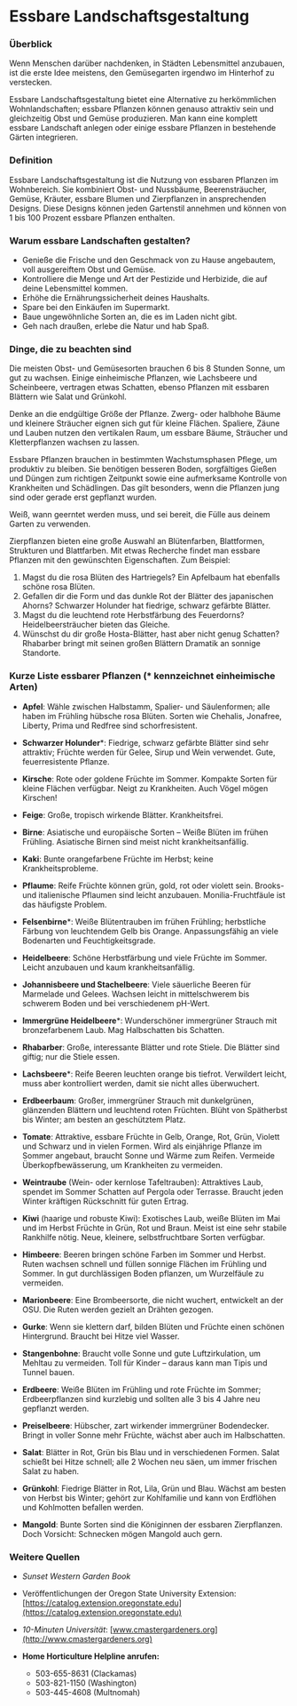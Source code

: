 # Essbare Landschaftsgestaltung

### Überblick

Wenn Menschen darüber nachdenken, in Städten Lebensmittel anzubauen, ist die erste Idee meistens, den Gemüsegarten irgendwo im Hinterhof zu verstecken.

Essbare Landschaftsgestaltung bietet eine Alternative zu herkömmlichen Wohnlandschaften; essbare Pflanzen können genauso attraktiv sein und gleichzeitig Obst und Gemüse produzieren. Man kann eine komplett essbare Landschaft anlegen oder einige essbare Pflanzen in bestehende Gärten integrieren.

### Definition

Essbare Landschaftsgestaltung ist die Nutzung von essbaren Pflanzen im Wohnbereich. Sie kombiniert Obst- und Nussbäume, Beerensträucher, Gemüse, Kräuter, essbare Blumen und Zierpflanzen in ansprechenden Designs. Diese Designs können jeden Gartenstil annehmen und können von 1 bis 100 Prozent essbare Pflanzen enthalten.

### Warum essbare Landschaften gestalten?

- Genieße die Frische und den Geschmack von zu Hause angebautem, voll ausgereiftem Obst und Gemüse.
- Kontrolliere die Menge und Art der Pestizide und Herbizide, die auf deine Lebensmittel kommen.
- Erhöhe die Ernährungssicherheit deines Haushalts.
- Spare bei den Einkäufen im Supermarkt.
- Baue ungewöhnliche Sorten an, die es im Laden nicht gibt.
- Geh nach draußen, erlebe die Natur und hab Spaß.

### Dinge, die zu beachten sind


Die meisten Obst- und Gemüsesorten brauchen 6 bis 8 Stunden Sonne, um gut zu wachsen. Einige einheimische Pflanzen, wie Lachsbeere und Scheinbeere, vertragen etwas Schatten, ebenso Pflanzen mit essbaren Blättern wie Salat und Grünkohl.


Denke an die endgültige Größe der Pflanze. Zwerg- oder halbhohe Bäume und kleinere Sträucher eignen sich gut für kleine Flächen. Spaliere, Zäune und Lauben nutzen den vertikalen Raum, um essbare Bäume, Sträucher und Kletterpflanzen wachsen zu lassen.


Essbare Pflanzen brauchen in bestimmten Wachstumsphasen Pflege, um produktiv zu bleiben. Sie benötigen besseren Boden, sorgfältiges Gießen und Düngen zum richtigen Zeitpunkt sowie eine aufmerksame Kontrolle von Krankheiten und Schädlingen. Das gilt besonders, wenn die Pflanzen jung sind oder gerade erst gepflanzt wurden.


Weiß, wann geerntet werden muss, und sei bereit, die Fülle aus deinem Garten zu verwenden.


Zierpflanzen bieten eine große Auswahl an Blütenfarben, Blattformen, Strukturen und Blattfarben. Mit etwas Recherche findet man essbare Pflanzen mit den gewünschten Eigenschaften. Zum Beispiel:

1. Magst du die rosa Blüten des Hartriegels? Ein Apfelbaum hat ebenfalls schöne rosa Blüten.
2. Gefallen dir die Form und das dunkle Rot der Blätter des japanischen Ahorns? Schwarzer Holunder hat fiedrige, schwarz gefärbte Blätter.
3. Magst du die leuchtend rote Herbstfärbung des Feuerdorns? Heidelbeersträucher bieten das Gleiche.
4. Wünschst du dir große Hosta-Blätter, hast aber nicht genug Schatten? Rhabarber bringt mit seinen großen Blättern Dramatik an sonnige Standorte.

### Kurze Liste essbarer Pflanzen (* kennzeichnet einheimische Arten)


- **Apfel**: Wähle zwischen Halbstamm, Spalier- und Säulenformen; alle haben im Frühling hübsche rosa Blüten. Sorten wie Chehalis, Jonafree, Liberty, Prima und Redfree sind schorfresistent.
- **Schwarzer Holunder***: Fiedrige, schwarz gefärbte Blätter sind sehr attraktiv; Früchte werden für Gelee, Sirup und Wein verwendet. Gute, feuerresistente Pflanze.
- **Kirsche**: Rote oder goldene Früchte im Sommer. Kompakte Sorten für kleine Flächen verfügbar. Neigt zu Krankheiten. Auch Vögel mögen Kirschen!
- **Feige**: Große, tropisch wirkende Blätter. Krankheitsfrei.
- **Birne**: Asiatische und europäische Sorten – Weiße Blüten im frühen Frühling. Asiatische Birnen sind meist nicht krankheitsanfällig.
- **Kaki**: Bunte orangefarbene Früchte im Herbst; keine Krankheitsprobleme.
- **Pflaume**: Reife Früchte können grün, gold, rot oder violett sein. Brooks- und italienische Pflaumen sind leicht anzubauen. Monilia-Fruchtfäule ist das häufigste Problem.
- **Felsenbirne***: Weiße Blütentrauben im frühen Frühling; herbstliche Färbung von leuchtendem Gelb bis Orange. Anpassungsfähig an viele Bodenarten und Feuchtigkeitsgrade.


- **Heidelbeere**: Schöne Herbstfärbung und viele Früchte im Sommer. Leicht anzubauen und kaum krankheitsanfällig.
- **Johannisbeere und Stachelbeere**: Viele säuerliche Beeren für Marmelade und Gelees. Wachsen leicht in mittelschwerem bis schwerem Boden und bei verschiedenem pH-Wert.
- **Immergrüne Heidelbeere***: Wunderschöner immergrüner Strauch mit bronzefarbenem Laub. Mag Halbschatten bis Schatten.
- **Rhabarber**: Große, interessante Blätter und rote Stiele. Die Blätter sind giftig; nur die Stiele essen.
- **Lachsbeere***: Reife Beeren leuchten orange bis tiefrot. Verwildert leicht, muss aber kontrolliert werden, damit sie nicht alles überwuchert.
- **Erdbeerbaum**: Großer, immergrüner Strauch mit dunkelgrünen, glänzenden Blättern und leuchtend roten Früchten. Blüht von Spätherbst bis Winter; am besten an geschütztem Platz.
- **Tomate**: Attraktive, essbare Früchte in Gelb, Orange, Rot, Grün, Violett und Schwarz und in vielen Formen. Wird als einjährige Pflanze im Sommer angebaut, braucht Sonne und Wärme zum Reifen. Vermeide Überkopfbewässerung, um Krankheiten zu vermeiden.


- **Weintraube** (Wein- oder kernlose Tafeltrauben): Attraktives Laub, spendet im Sommer Schatten auf Pergola oder Terrasse. Braucht jeden Winter kräftigen Rückschnitt für guten Ertrag.
- **Kiwi** (haarige und robuste Kiwi): Exotisches Laub, weiße Blüten im Mai und im Herbst Früchte in Grün, Rot und Braun. Meist ist eine sehr stabile Rankhilfe nötig. Neue, kleinere, selbstfruchtbare Sorten verfügbar.
- **Himbeere**: Beeren bringen schöne Farben im Sommer und Herbst. Ruten wachsen schnell und füllen sonnige Flächen im Frühling und Sommer. In gut durchlässigen Boden pflanzen, um Wurzelfäule zu vermeiden.
- **Marionbeere**: Eine Brombeersorte, die nicht wuchert, entwickelt an der OSU. Die Ruten werden gezielt an Drähten gezogen.
- **Gurke**: Wenn sie klettern darf, bilden Blüten und Früchte einen schönen Hintergrund. Braucht bei Hitze viel Wasser.
- **Stangenbohne**: Braucht volle Sonne und gute Luftzirkulation, um Mehltau zu vermeiden. Toll für Kinder – daraus kann man Tipis und Tunnel bauen.


- **Erdbeere**: Weiße Blüten im Frühling und rote Früchte im Sommer; Erdbeerpflanzen sind kurzlebig und sollten alle 3 bis 4 Jahre neu gepflanzt werden.
- **Preiselbeere**: Hübscher, zart wirkender immergrüner Bodendecker. Bringt in voller Sonne mehr Früchte, wächst aber auch im Halbschatten.
- **Salat**: Blätter in Rot, Grün bis Blau und in verschiedenen Formen. Salat schießt bei Hitze schnell; alle 2 Wochen neu säen, um immer frischen Salat zu haben.
- **Grünkohl**: Fiedrige Blätter in Rot, Lila, Grün und Blau. Wächst am besten von Herbst bis Winter; gehört zur Kohlfamilie und kann von Erdflöhen und Kohlmotten befallen werden.
- **Mangold**: Bunte Sorten sind die Königinnen der essbaren Zierpflanzen. Doch Vorsicht: Schnecken mögen Mangold auch gern.

### Weitere Quellen


- *Sunset Western Garden Book*
- Veröffentlichungen der Oregon State University Extension: [https://catalog.extension.oregonstate.edu](https://catalog.extension.oregonstate.edu)
- *10-Minuten Universität*: [www.cmastergardeners.org](http://www.cmastergardeners.org)


- **Home Horticulture Helpline anrufen:**
  - 503-655-8631 (Clackamas)
  - 503-821-1150 (Washington)
  - 503-445-4608 (Multnomah)
